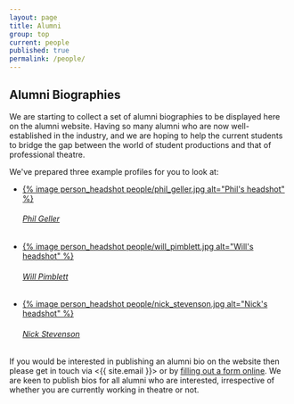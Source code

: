```yaml
---
layout: page
title: Alumni
group: top
current: people
published: true
permalink: /people/
---
```


## Alumni Biographies

We are starting to collect a set of alumni biographies to be displayed here on the alumni website. Having so many alumni who are now well-established in the industry, and we are hoping to help the current students to bridge the gap between the world of student productions and that of professional theatre.

We've prepared three example profiles for you to look at:

<ul class="bio-previews">

  <li>
    <a href="/people/philip_geller">
      {% image person_headshot people/phil_geller.jpg alt="Phil's headshot" %}
      <h6>Phil Geller</h6>
    </a>
  </li>
  <li>
    <a href="/people/will_pimblett">
      {% image person_headshot people/will_pimblett.jpg alt="Will's headshot" %}
      <h6>Will Pimblett</h6>
    </a>
  </li>
  <li>
    <a href="/people/nick_stevenson">
      {% image person_headshot people/nick_stevenson.jpg alt="Nick's headshot" %}
      <h6>Nick Stevenson</h6>
    </a>
  </li>

</ul>

If you would be interested in publishing an alumni bio on the website then please get in touch via <{{ site.email }}> or by [filling out a form online](/collect/person/). We are keen to publish bios for all alumni who are interested, irrespective of whether you are currently working in theatre or not.


